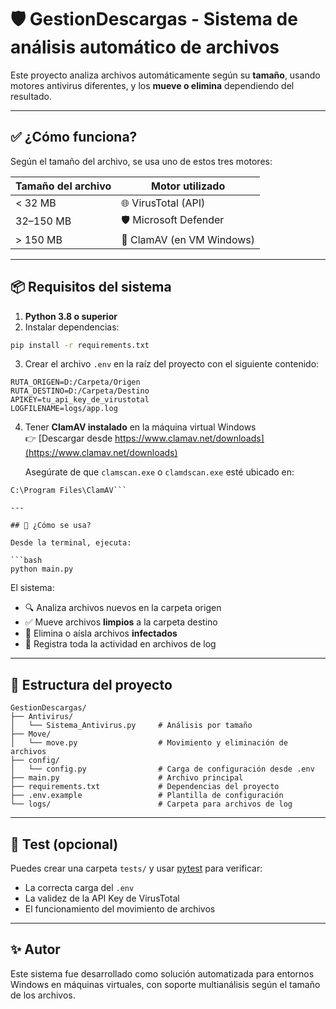 
# 🛡️ GestionDescargas - Sistema de análisis automático de archivos

Este proyecto analiza archivos automáticamente según su **tamaño**, usando motores antivirus diferentes, y los **mueve o elimina** dependiendo del resultado.

---

## ✅ ¿Cómo funciona?

Según el tamaño del archivo, se usa uno de estos tres motores:

| Tamaño del archivo | Motor utilizado          |
|--------------------|--------------------------|
| < 32 MB            | 🌐 VirusTotal (API)      |
| 32–150 MB          | 🛡️ Microsoft Defender    |
| > 150 MB           | 🐚 ClamAV (en VM Windows) |

---

## 📦 Requisitos del sistema

1. **Python 3.8 o superior**
2. Instalar dependencias:

```bash
pip install -r requirements.txt
```

3. Crear el archivo `.env` en la raíz del proyecto con el siguiente contenido:

```env
RUTA_ORIGEN=D:/Carpeta/Origen
RUTA_DESTINO=D:/Carpeta/Destino
APIKEY=tu_api_key_de_virustotal
LOGFILENAME=logs/app.log
```

4. Tener **ClamAV instalado** en la máquina virtual Windows  
   👉 [Descargar desde https://www.clamav.net/downloads](https://www.clamav.net/downloads)

   Asegúrate de que `clamscan.exe` o `clamdscan.exe` esté ubicado en:

```plaintext
C:\Program Files\ClamAV```

---

## 🚀 ¿Cómo se usa?

Desde la terminal, ejecuta:

```bash
python main.py
```

El sistema:

- 🔍 Analiza archivos nuevos en la carpeta origen  
- ✅ Mueve archivos **limpios** a la carpeta destino  
- 🛑 Elimina o aísla archivos **infectados**  
- 📝 Registra toda la actividad en archivos de log

---

## 📁 Estructura del proyecto

```
GestionDescargas/
├── Antivirus/
│   └── Sistema_Antivirus.py     # Análisis por tamaño
├── Move/
│   └── move.py                  # Movimiento y eliminación de archivos
├── config/
│   └── config.py                # Carga de configuración desde .env
├── main.py                      # Archivo principal
├── requirements.txt             # Dependencias del proyecto
├── .env.example                 # Plantilla de configuración
└── logs/                        # Carpeta para archivos de log
```

---

## 🧪 Test (opcional)

Puedes crear una carpeta `tests/` y usar [pytest](https://docs.pytest.org/) para verificar:

- La correcta carga del `.env`
- La validez de la API Key de VirusTotal
- El funcionamiento del movimiento de archivos

---

## ✨ Autor

Este sistema fue desarrollado como solución automatizada para entornos Windows en máquinas virtuales, con soporte multianálisis según el tamaño de los archivos.
